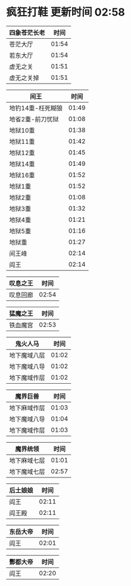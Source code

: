 # 疯狂打鞋 更新时间 02:58

| 四象苍茫长老   | 时间    |
|--------|-------|
| 苍茫大厅 | 01:54 |
| 若东大厅 | 01:54 |
| 虚无之关 | 01:51 |
| 虚无之关掉 | 01:51 |

| 间王   | 时间    |
|--------|-------|
| 地钓14重-枉死糊狼 | 01:49 |
| 地省2重-前刀忧狱 | 01:08 |
| 地狱10重 | 01:38 |
| 地狱11重 | 01:42 |
| 地狱12重 | 01:45 |
| 地狱14重 | 01:49 |
| 地狱16重 | 01:52 |
| 地狱1重 | 01:52 |
| 地狱2重 | 01:08 |
| 地狱3重 | 01:32 |
| 地狱4重 | 01:21 |
| 地狱5重 | 01:16 |
| 地狱重 | 01:27 |
| 间王峰 | 02:14 |
| 阎王 | 02:14 |

| 叹息之王   | 时间    |
|--------|-------|
| 叹息回廊 | 02:54 |

| 猛魔之王   | 时间    |
|--------|-------|
| 铁血魔宫 | 02:53 |

| 鬼火人马   | 时间    |
|--------|-------|
| 地下魔域八层 | 01:02 |
| 地下魔域八导 | 01:02 |
| 地下魔域作层 | 01:02 |

| 魔界巨兽   | 时间    |
|--------|-------|
| 地下麻域作层 | 01:03 |
| 地下魔域八导 | 01:04 |
| 地下魔域作层 | 01:03 |

| 魔界统领   | 时间    |
|--------|-------|
| 地下麻域七层 | 01:01 |
| 地下魔域七层 | 02:57 |

| 后土娘娘   | 时间    |
|--------|-------|
| 阎王 | 02:11 |
| 阎王殿 | 02:11 |

| 东岳大帝   | 时间    |
|--------|-------|
| 阎王 | 02:01 |

| 酆都大帝   | 时间    |
|--------|-------|
| 阎王 | 02:20 |